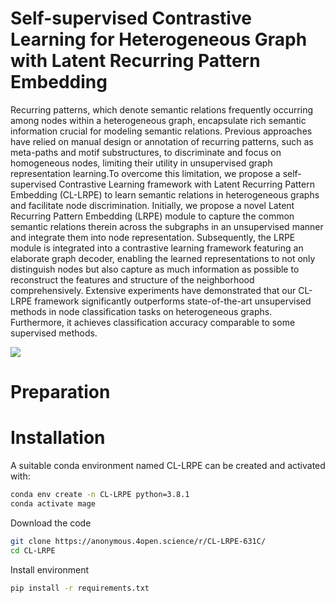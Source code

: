 # Self-supervised Contrastive Learning for Heterogeneous Graph with Latent Recurring Pattern Embedding


Recurring patterns, which denote semantic relations frequently occurring among nodes within a heterogeneous graph, encapsulate rich semantic information crucial for modeling semantic relations. Previous approaches have relied on manual design or annotation of recurring patterns, such as meta-paths and motif substructures, to discriminate and focus on homogeneous nodes, limiting their utility in unsupervised graph representation learning.To overcome this limitation, we propose a self-supervised Contrastive Learning framework with Latent Recurring Pattern Embedding (CL-LRPE) to learn semantic relations in heterogeneous graphs and facilitate node discrimination.  Initially, we propose a novel Latent Recurring Pattern Embedding (LRPE) module to capture the common semantic relations therein across the subgraphs in an unsupervised manner and integrate them into node representation.
Subsequently, the LRPE module is integrated into a contrastive learning framework featuring an elaborate graph decoder, enabling the learned representations to not only distinguish nodes but also capture as much information as possible to reconstruct the features and structure of the neighborhood comprehensively. Extensive experiments have demonstrated that our CL-LRPE framework significantly outperforms state-of-the-art unsupervised methods in node classification tasks on heterogeneous graphs. Furthermore, it achieves classification accuracy comparable to some supervised methods.

![](https://github.com/zuiaichirouya/CL-LRPE/blob/main/CL-LRPE.jpeg)

# Preparation
# Installation
A suitable conda environment named CL-LRPE can be created and activated with:

```bash
conda env create -n CL-LRPE python=3.8.1
conda activate mage
```

Download the code

```bash
git clone https://anonymous.4open.science/r/CL-LRPE-631C/
cd CL-LRPE 
```

Install environment
```bash
pip install -r requirements.txt
```
